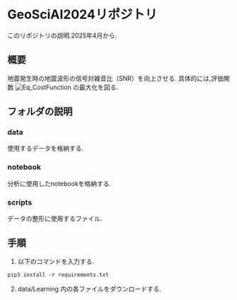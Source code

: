 # GeoSciAI2024リポジトリ
このリポジトリの説明.2025年4月から.

## 概要
地震発生時の地震波形の信号対雑音比（SNR）を向上させる.
具体的には,評価関数
![Eq_CostFunction](https://github.com/user-attachments/assets/4d569abf-9ef1-4e23-8886-f6096b815020)
の最大化を図る.

## フォルダの説明
### data
使用するデータを格納する.

### notebook
分析に使用したnotebookを格納する.

### scripts
データの整形に使用するファイル.

## 手順
1. 以下のコマンドを入力する.
~~~
pip3 install -r requirements.txt
~~~

2. data/Learning 内の各ファイルをダウンロードする.
